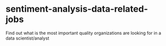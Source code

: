 # sentiment-analysis-data-related-jobs
Find out what is the most important quality organizations are looking for in a data scientist/analyst
